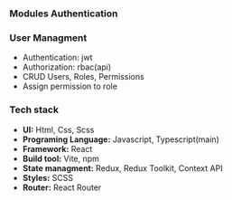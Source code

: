 ### Modules Authentication

### User Managment

- Authentication: jwt
- Authorization: rbac(api)
- CRUD Users, Roles, Permissions
- Assign permission to role

### Tech stack
- **UI:** Html, Css, Scss
- **Programing Language:** Javascript, Typescript(main)
- **Framework:** React
- **Build tool:** Vite, npm
- **State managment:** Redux, Redux Toolkit, Context API
- **Styles:** SCSS
- **Router:** React Router

